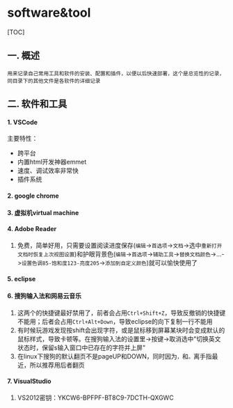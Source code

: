 # software&tool
[TOC]
## 一. 概述
    用来记录自己常用工具和软件的安装、配置和插件，以便以后快速部署，这个是总览性的记录，同目录下的其他文件是各软件的详细记录
## 二. 软件和工具
#### 1. VSCode
主要特性：
* 跨平台 
* 内置html开发神器emmet
* 速度、调试效率非常快
* 插件系统
#### 2. google chrome
#### 3. 虚拟机virtual machine
#### 4. Adobe Reader
1. 免费，简单好用，只需要设置阅读进度保存(`编辑`->`首选项`->`文档`->选中`重新打开文档时恢复上次视图设置`)和护眼背景色(`编辑`->`首选项`->`辅助工具`->`替换文档颜色`->...->`设置色调85-饱和度123-亮度205`->`添加到自定义颜色`)就可以愉快使用了
#### 5. eclipse
#### 6. 搜狗输入法和网易云音乐
1. 这两个的快捷键最好禁用了，前者会占用`Ctrl+Shift+Z`，导致反撤销的快捷键不能用；后者会占用`Ctrl+Alt+Down`，导致eclipse的向下复制一行不能用
2. 有时候玩游戏发现按shift会出现字符，或是鼠标移到屏幕某块时会变成默认的鼠标样式，导致卡顿等。在搜狗输入法的设置里->按键->取消选中"切换英文状态时，保留s输入窗口中已存在的字符并上屏"
3. 在linux下搜狗的默认翻页不是pageUP和DOWN，同时因为`，`和`。`离手指最近，所以推荐用后者翻页
#### 7. VisualStudio
1. VS2012密钥：YKCW6-BPFPF-BT8C9-7DCTH-QXGWC
